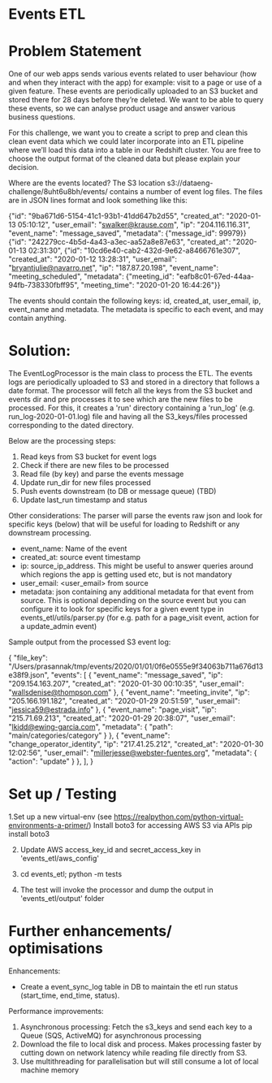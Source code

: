 # Events ETL

# Problem Statement
One of our web apps sends various events related to user behaviour (how and when they interact with the app) for example: visit to a page or use of a given feature. These events are periodically uploaded to an S3 bucket and stored there for 28 days before they’re deleted. We want to be able to query these events, so we can analyse product usage and answer various business questions.

For this challenge, we want you to create a script to prep and clean this clean event data which we could later incorporate into an ETL pipeline where we’ll load this data into a table in our Redshift cluster. You are free to choose the output format of the cleaned data but please explain your decision.

Where are the events located? 
The S3 location s3://dataeng-challenge/8uht6u8bh/events/ contains a number of event log files. The files are in JSON lines format and look something like this:

{"id": "9ba671d6-5154-41c1-93b1-41dd647b2d55", "created_at": "2020-01-13 05:10:12", "user_email": "swalker@krause.com", "ip": "204.116.116.31", "event_name": "message_saved", "metadata": {"message_id": 99979}}
{"id": "242279cc-4b5d-4a43-a3ec-aa52a8e87e63", "created_at": "2020-01-13 02:31:30", {"id": "10cd6e40-cab2-432d-9e62-a8466761e307", "created_at": "2020-01-12 13:28:31", "user_email": "bryantjulie@navarro.net", "ip": "187.87.20.198", "event_name": "meeting_scheduled", "metadata": {"meeting_id": "eafb8c01-67ed-44aa-94fb-738330fbff95", "meeting_time": "2020-01-20 16:44:26"}}

The events should contain the following keys: id, created_at, user_email, ip, event_name and metadata. The metadata is specific to each event, and may contain anything.

# Solution:
The EventLogProcessor is the main class to process the ETL. The events logs are periodically uploaded to S3 and stored in a directory that follows a date format. The processor will fetch all the keys from the S3 bucket and events dir and pre processes it to see which are the new files to be processed. For this, it creates a 'run' directory containing a 'run_log' (e.g. run_log-2020-01-01.log) file and having all the S3_keys/files processed corresponding to the dated directory.

Below are the processing steps:
1. Read keys from S3 bucket for event logs
2. Check if there are new files to be processed
3. Read file (by key) and parse the events message
4. Update run_dir for new files processed
5. Push events downstream (to DB or message queue) (TBD)
6. Update last_run timestamp and status

Other considerations:
The parser will parse the events raw json and look for specific keys (below) that will be useful for loading to Redshift or any downstream processing. 

* event_name: Name of the event
* created_at: source event timestamp
* ip: source_ip_address. This might be useful to answer queries around which regions the app is getting used etc, but is not mandatory
* user_email: <user_email> from source
* metadata: json containing any additional metadata for that event from source. This is optional depending on the source event but you can configure it to look for specific keys for a given event type in events_etl/utils/parser.py 
(for e.g. path for a page_visit event, action for a update_admin event)

Sample output from the processed S3 event log:

{
  "file_key": "/Users/prasannak/tmp/events/2020/01/01/0f6e0555e9f34063b711a676d13e38f9.json",
  "events": [
    {
      "event_name": "message_saved",
      "ip": "209.154.163.207",
      "created_at": "2020-01-30 00:10:35",
      "user_email": "wallsdenise@thompson.com"
    },
    {
      "event_name": "meeting_invite",
      "ip": "205.166.191.182",
      "created_at": "2020-01-29 20:51:59",
      "user_email": "jessica59@estrada.info"
    },
    {
      "event_name": "page_visit",
      "ip": "215.71.69.213",
      "created_at": "2020-01-29 20:38:07",
      "user_email": "lkidd@ewing-garcia.com",
      "metadata": {
        "path": "main/categories/category"
      }
    },
    {
      "event_name": "change_operator_identity",
      "ip": "217.41.25.212",
      "created_at": "2020-01-30 12:02:56",
      "user_email": "millerjesse@webster-fuentes.org",
      "metadata": {
        "action": "update"
      }
    },
  ],
}

# Set up / Testing
1.Set up a new virtual-env (see https://realpython.com/python-virtual-environments-a-primer/)
 Install boto3 for accessing AWS S3 via APIs
 pip install boto3

2. Update AWS access_key_id and secret_access_key in 'events_etl/aws_config'

3. cd events_etl; python -m tests

4. The test will invoke the processor and dump the output in 'events_etl/output' folder

# Further enhancements/ optimisations
Enhancements:
* Create a event_sync_log table in DB to maintain the etl run status (start_time, end_time, status).

Performance improvements:
1. Asynchronous processing: Fetch the s3_keys and send each key to a Queue (SQS, ActiveMQ) for asynchronous processing
2. Download the file to local disk and process. Makes processing faster by cutting down on network latency while reading file directly from S3.
3. Use multithreading for parallelisation but will still consume a lot of local machine memory
